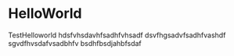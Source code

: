 # HelloWorld
TestHelloworld
hdsfvhsdavhfsadhfvhsadf
dsvfhgsadvfsadhfvashdf
sgvdfhvsdafvsadbhfv
bsdhfbsdjahbfsdaf
